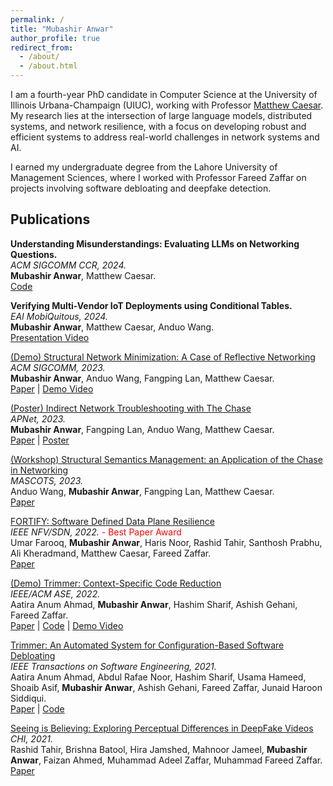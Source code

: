 ```yaml
---
permalink: /
title: "Mubashir Anwar"
author_profile: true
redirect_from: 
  - /about/
  - /about.html
---
```


I am a fourth-year PhD candidate in Computer Science at the University of Illinois Urbana-Champaign (UIUC), working with Professor [Matthew Caesar](https://caesar.cs.illinois.edu/). My research lies at the intersection of large language models, distributed systems, and network resilience, with a focus on developing robust and efficient systems to address real-world challenges in network systems and AI.

I earned my undergraduate degree from the Lahore University of Management Sciences, where I worked with Professor Fareed Zaffar on projects involving software debloating and deepfake detection.

Publications
------
**Understanding Misunderstandings: Evaluating LLMs on Networking Questions.**  
   *ACM SIGCOMM CCR, 2024.*  
   **Mubashir Anwar**, Matthew Caesar.<br>[Code](https://github.com/mudbri/LLM-Network-Eval)

**Verifying Multi-Vendor IoT Deployments using Conditional Tables.**  
   *EAI MobiQuitous, 2024.*  
   **Mubashir Anwar**, Matthew Caesar, Anduo Wang.<br>
   [Presentation Video](https://youtu.be/Qa9CQI--lBI)
   <!-- [Paper](https://dl.acm.org/doi/abs/10.1145/3411764.3445699) | [Code](https://github.com/nsgLUMS/cellclone) -->

[(Demo) Structural Network Minimization: A Case of Reflective Networking](https://dl.acm.org/doi/abs/10.1145/3603269.3610847)  
   *ACM SIGCOMM, 2023.*  
   **Mubashir Anwar**, Anduo Wang, Fangping Lan, Matthew Caesar.<br>
    [Paper](https://dl.acm.org/doi/abs/10.1145/3603269.3610847) | [Demo Video](https://youtu.be/cvWV-ku__gY) 

[(Poster) Indirect Network Troubleshooting with The Chase](https://dl.acm.org/doi/abs/10.1145/3600061.3603137)  
   *APNet, 2023.*  
   **Mubashir Anwar**, Fangping Lan, Anduo Wang, Matthew Caesar.<br> 
    [Paper](https://dl.acm.org/doi/abs/10.1145/3600061.3603137) | [Poster](https://mudbri.github.io/files/APNet23-IndirectIndirectNetworkTroubleshootingwithTheChas-4thDraft.pdf)

[(Workshop) Structural Semantics Management: an Application of the Chase in Networking ](https://www.computer.org/csdl/proceedings-article/mascots/2023/10387636/1TKR5FvZiBq)  
   *MASCOTS, 2023.*  
   Anduo Wang, **Mubashir Anwar**, Fangping Lan, Matthew Caesar.<br> 
  [Paper](https://www.computer.org/csdl/proceedings-article/mascots/2023/10387636/1TKR5FvZiBq)

[FORTIFY: Software Defined Data Plane Resilience](https://ieeexplore.ieee.org/abstract/document/9974617)  
   *IEEE NFV/SDN, 2022.*  <span style="color:red;">- Best Paper Award</span><br>
  Umar Farooq, **Mubashir Anwar**, Haris Noor, Rashid Tahir, Santhosh Prabhu, Ali Kheradmand, Matthew Caesar, Fareed Zaffar.<br> 
  [Paper](https://ieeexplore.ieee.org/abstract/document/9974617) 

[(Demo) Trimmer: Context-Specific Code Reduction](https://dl.acm.org/doi/10.1145/3551349.3559529)  
   *IEEE/ACM ASE, 2022.*  
   Aatira Anum Ahmad, **Mubashir Anwar**, Hashim Sharif, Ashish Gehani, Fareed Zaffar.<br> 
   [Paper](https://dl.acm.org/doi/10.1145/3551349.3559529) | [Code](https://github.com/ashish-gehani/Trimmer) | [Demo Video](https://www.youtube.com/watch?v=kYiyTT51jQ0)

[Trimmer: An Automated System for Configuration-Based Software Debloating](https://ieeexplore.ieee.org/document/9478582)  
   *IEEE Transactions on Software Engineering, 2021.*  
   Aatira Anum Ahmad, Abdul Rafae Noor, Hashim Sharif, Usama Hameed, Shoaib Asif, **Mubashir Anwar**, Ashish Gehani, Fareed Zaffar, Junaid Haroon Siddiqui.<br>
   [Paper](https://ieeexplore.ieee.org/document/9478582) | [Code](https://github.com/ashish-gehani/Trimmer)

[Seeing is Believing: Exploring Perceptual Differences in DeepFake Videos](https://dl.acm.org/doi/abs/10.1145/3411764.3445699)  
   *CHI, 2021.*  
   Rashid Tahir, Brishna Batool, Hira Jamshed, Mahnoor Jameel, **Mubashir Anwar**, Faizan Ahmed, Muhammad Adeel Zaffar, Muhammad Fareed Zaffar.<br> 
   [Paper](https://dl.acm.org/doi/abs/10.1145/3411764.3445699)